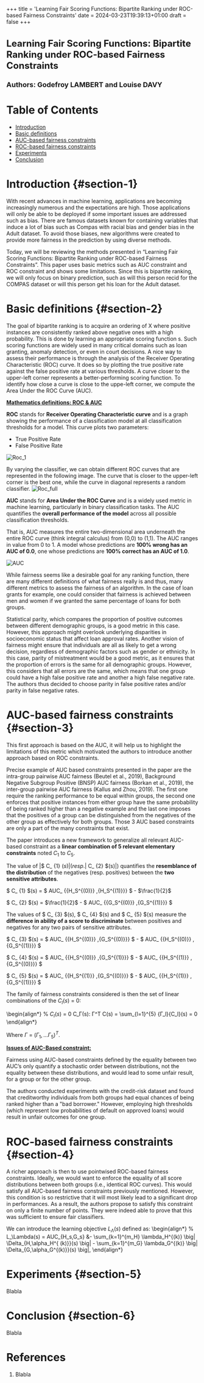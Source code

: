+++
title = 'Learning Fair Scoring Functions: Bipartite Ranking under ROC-based Fairness Constraints'
date = 2024-03-23T19:39:13+01:00
draft = false
+++

<h1 style="font-size: 24px;">Learning Fair Scoring Functions: Bipartite Ranking under ROC-based Fairness Constraints</h1>

<h1 style="font-size: 18px;">Authors: Godefroy LAMBERT and Louise DAVY</h1>

# Table of Contents

- [Introduction](#section-1)
- [Basic definitions](#section-2)
- [AUC-based fairness constraints](#section-3)
- [ROC-based fairness constraints](#section-4)
- [Experiments](#section-5)
- [Conclusion](#section-6)


# Introduction {#section-1}

With recent advances in machine learning, applications are becoming increasingly numerous and the expectations are high. Those applications will only be able to be deployed if some important issues are addressed such as bias. There are famous datasets known for containing variables that induce a lot of bias such as Compas with racial bias and gender bias in the Adult dataset. To avoid those biases, new algorithms were created to provide more fairness in the prediction by using diverse methods. 

Today, we will be reviewing the methods presented in “Learning Fair Scoring Functions: Bipartite Ranking under ROC-based Fairness Constraints”. This paper uses basic metrics such as AUC constraint and ROC constraint and shows some limitations. Since this is bipartite ranking, we will only focus on binary prediction, such as will this person recid for the COMPAS dataset or will this person get his loan for the Adult dataset.

# Basic definitions {#section-2}

The goal of bipartite ranking is to acquire an ordering of X where positive instances are consistently ranked above negative ones with a high probability. This is done by learning an appropriate scoring function s. Such scoring functions are widely used in many critical domains such as loan granting, anomaly detection, or even in court decisions. A nice way to assess their performance is through the analysis of the Receiver Operating Characteristic (ROC) curve. It does so by plotting the true positive rate against the false positive rate at various thresholds. A curve closer to the upper-left corner represents a better-performing scoring function. To identify how close a curve is close to the uppe-left corner, we compute the Area Under the ROC Curve (AUC). 

**<u> Mathematics definitions: ROC & AUC</u>**

**ROC** stands for **Receiver Operating Characteristic curve** and is a graph showing the performance of a classification model at all classification thresholds for a model. This curve plots two parameters:

- True Positive Rate
- False Positive Rate

![Roc_1](/images/lambert_davy/roc_easy.png)


By varying the classifier, we can obtain different ROC curves that are represented in the following image. The curve that is closer to the upper-left corner is the best one, while the curve in diagonal represents a random classifier.
![Roc_full](/images/lambert_davy/Roc_curve.svg.png)

**AUC** stands for **Area Under the ROC Curve** and is a widely used metric in machine learning, particularly in binary classification tasks. The AUC quantifies the **overall performance of the model** across all possible classification thresholds.

That is, AUC measures the entire two-dimensional area underneath the entire ROC curve (think integral calculus) from (0,0) to (1,1). The AUC ranges in value from 0 to 1. A model whose predictions are **100% wrong has an AUC of 0.0**, one whose predictions are **100% correct has an AUC of 1.0**.

![AUC](/images/lambert_davy/AUC.png)

While fairness seems like a desirable goal for any ranking function, there are many different definitions of what fairness really is and thus, many different metrics to assess the fairness of an algorithm. In the case of loan grants for example, one could consider that fairness is achieved between men and women if we granted the same percentage of loans for both groups. 

Statistical parity, which  compares the proportion of positive outcomes between different demographic groups, is a good metric in this case.  However, this approach might overlook underlying disparities in socioeconomic status that affect loan approval rates. Another vision of fairness might ensure that individuals are all as likely to get a wrong decision, regardless of demographic factors such as gender or ethnicity. In this case, parity of mistreatment would be a good metric, as it ensures that the proportion of errors is the same for all demographic groups. However, this considers that all errors are the same, which means that one group could have a high false positive rate and another a high false negative rate. The authors thus decided to choose parity in false positive rates and/or parity in false negative rates.

# AUC-based fairness constraints {#section-3}

This first approach is based on the AUC, it will help us to highlight the limitations of this metric which motivated the authors to introduce another approach based on ROC constraints.

Precise example of AUC based constraints presented in the paper are the intra-group pairwise AUC fairness (Beutel et al., 2019), Background Negative Subgroup Positive (BNSP) AUC fairness (Borkan et al., 2019), the inter-group pairwise AUC fairness (Kallus and Zhou, 2019). The first one require the ranking performance to be equal within groups, the second one enforces that positive instances from either group have the same probability of being ranked higher than a negative example and the last one imposes that the positives of a group can be distinguished from the negatives of the other group as effectively for both groups. Those 3 AUC based constraints are only a part of the many constraints that exist.

The paper introduces a new framework to generalize all relevant AUC-based constraint as a **linear combination of 5 relevant elementary constraints** noted $C_1$ to $C_5$.

The value of |$ C_ {1} $(s)| (resp. |$ C_ {2} $(s)|) quantifies the **resemblance of the distribution** of the negatives (resp. positives) between the **two sensitive attributes**. 


$ C_ {1} $(s) = $ AUC_ {{H_S^{(0)}} ,{H_S^{(1)}}} $ - $\frac{1}{2}$

$ C_ {2} $(s) = $\frac{1}{2}$ - $ AUC_ {{G_S^{(0)}} ,{G_S^{(1)}}} $

The values of $ C_ {3} $(s), $ C_ {4} $(s) and $ C_ {5} $(s) measure the **difference
in ability of a score to discriminate** between positives and negatives for any two pairs of sensitive attributes.

$ C_ {3} $(s) = $ AUC_ {{H_S^{(0)}} ,{G_S^{(0)}}} $ - $ AUC_ {{H_S^{(0)}} ,{G_S^{(1)}}} $

$ C_ {4} $(s) = $ AUC_ {{H_S^{(0)}} ,{G_S^{(1)}}} $ - $ AUC_ {{H_S^{(1)}} ,{G_S^{(0)}}} $

$ C_ {5} $(s) = $ AUC_ {{H_S^{(1)}} ,{G_S^{(0)}}} $ - $ AUC_ {{H_S^{(1)}} ,{G_S^{(1)}}} $

The family of fairness constraints considered is then the set of linear combinations of the $C_l(s)$ = 0:

\begin{align*}
    % $C_l(s)$ = 0
    C_Γ(s): Γ^T C(s) = 
    \sum_{l=1}^{5} {Γ_l}{C_l}(s) = 0 
\end{align*}

Where $Γ$ = $(Γ_1, ... Γ_5)^T$.

**<u> Issues of AUC-Based constraint:</u>**

Fairness using AUC-based constraints defined by the equality between two AUC’s only quantify a stochastic order between distributions, not the equality between these distributions, and would lead to some unfair result, for a group or for the other group. 

The authors conducted experiments with the credit-risk dataset and found that creditworthy individuals from both groups had equal chances of being ranked higher than a "bad borrower." However, employing high thresholds (which represent low probabilities of default on approved loans) would result in unfair outcomes for one group.


# ROC-based fairness constraints {#section-4}

A richer approach is then to use pointwised ROC-based fairness constraints. Ideally, we would want to enforce the equality of all score distributions between both groups (i.e., identical ROC curves). This would satisfy all AUC-based fairness constraints previously mentioned. However, this condition is so restrictive that it will most likely lead to a significant drop in performances. As a result, the authors propose to satisfy this constraint on only a finite number of points. They were indeed able to prove that this was sufficient to ensure fair classifiers.

We can introduce the learning objective $L_\Lambda(s)$ defined as:
\begin{align*}
    % L_\Lambda(s) = 
    AUC_{H_s,G_s} &- 
    \sum_{k=1}^{m_H} \lambda_H^{(k)}  \big| \Delta_{H,\alpha_H^{
    (k)}}(s) \big| 
    - \sum_{k=1}^{m_G} \lambda_G^{(k)} \big| \Delta_{G,\alpha_G^{(k)}}(s) \big|,
\end{align*}


# Experiments {#section-5}

Blabla

# Conclusion {#section-6}

Blabla


# References

1. Blabla



<style TYPE="text/css">
code.has-jax {font: inherit; font-size: 100%; background: inherit; border: inherit;}
</style>
<script type="text/x-mathjax-config">
MathJax.Hub.Config({
    tex2jax: {
        inlineMath: [['$','$'], ['\\(','\\)']],
        skipTags: ['script', 'noscript', 'style', 'textarea', 'pre'] // removed 'code' entry
    }
});
MathJax.Hub.Queue(function() {
    var all = MathJax.Hub.getAllJax(), i;
    for(i = 0; i < all.length; i += 1) {
        all[i].SourceElement().parentNode.className += ' has-jax';
    }
});
</script>
<script type="text/javascript" src="https://cdnjs.cloudflare.com/ajax/libs/mathjax/2.7.4/MathJax.js?config=TeX-AMS_HTML-full"></script>